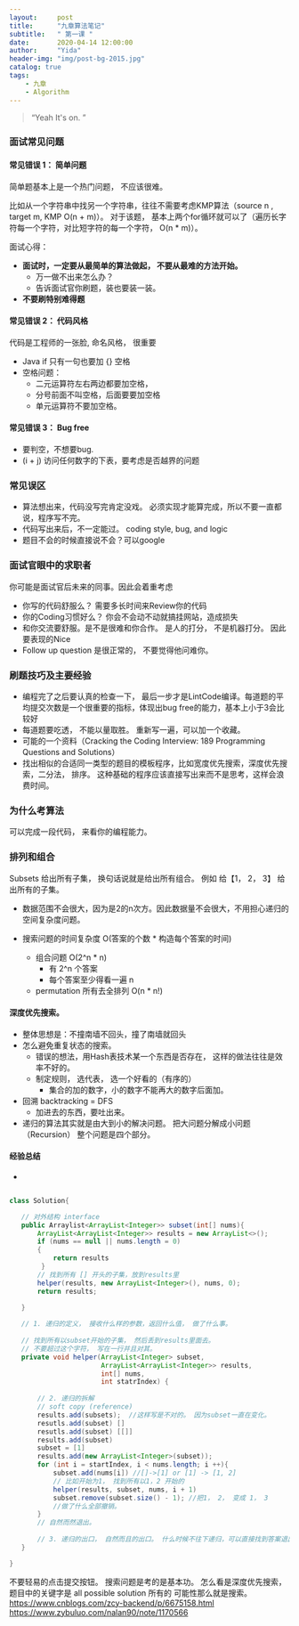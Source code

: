 ```yaml
---
layout:     post
title:      "九章算法笔记"
subtitle:   " 第一课 "
date:       2020-04-14 12:00:00
author:     "Yida"
header-img: "img/post-bg-2015.jpg"
catalog: true
tags:
    - 九章
    - Algorithm
---
```


> “Yeah It's on. ”

### 面试常见问题
#### 常见错误 1： 简单问题
简单题基本上是一个热门问题， 不应该很难。 

比如从一个字符串中找另一个字符串，往往不需要考虑KMP算法（source n , target m, KMP O(n + m)）。 对于该题，
基本上两个for循环就可以了（遍历长字符每一个字符，对比短字符的每一个字符， O(n * m)）。

面试心得：
* **面试时，一定要从最简单的算法做起， 不要从最难的方法开始。**
    * 万一做不出来怎么办？ 
    * 告诉面试官你刷题，装也要装一装。 
* **不要刷特别难得题**

#### 常见错误 2： 代码风格
代码是工程师的一张脸, 命名风格， 很重要
* Java if 只有一句也要加 {} 空格
* 空格问题：
    * 二元运算符左右两边都要加空格， 
    * 分号前面不叫空格，后面要要加空格
    * 单元运算符不要加空格。

#### 常见错误 3： Bug free 
* 要判空，不想要bug.
* (i + j) 访问任何数字的下表，要考虑是否越界的问题

### 常见误区

* 算法想出来，代码没写完肯定没戏。 必须实现才能算完成，所以不要一直都说，程序写不完。 
* 代码写出来后，不一定能过。 coding style, bug, and logic
* 题目不会的时候直接说不会？可以google

### 面试官眼中的求职者

你可能是面试官后未来的同事。因此会着重考虑
* 你写的代码舒服么？ 需要多长时间来Review你的代码
* 你的Coding习惯好么？ 你会不会动不动就搞挂网站，造成损失
* 和你交流要舒服。是不是很难和你合作。 是人的打分， 不是机器打分。 因此要表现的Nice 
* Follow up question 是很正常的， 不要觉得他问难你。

### 刷题技巧及主要经验

* 编程完了之后要认真的检查一下， 最后一步才是LintCode编译。每道题的平均提交次数是一个很重要的指标，体现出bug free的能力，基本上小于3会比较好
* 每道题要吃透， 不能以量取胜。 重新写一遍，可以加一个收藏。 
* 可能的一个资料（Cracking the Coding Interview: 189 Programming Questions and Solutions）
* 找出相似的合适同一类型的题目的模板程序，比如宽度优先搜索，深度优先搜索，二分法， 排序。 这种基础的程序应该直接写出来而不是思考，这样会浪费时间。

### 为什么考算法
可以完成一段代码， 来看你的编程能力。 

### 排列和组合
Subsets 给出所有子集， 换句话说就是给出所有组合。 例如 给【1， 2， 3】 给出所有的子集。

* 数据范围不会很大，因为是2的n次方。因此数据量不会很大，不用担心递归的空间复杂度问题。 

* 搜索问题的时间复杂度 O(答案的个数 * 构造每个答案的时间) 
    * 组合问题 O(2^n * n)
        * 有 2^n 个答案
        * 每个答案至少得看一遍 n
    * permutation 所有去全排列 O(n * n!)

#### 深度优先搜索。

* 整体思想是：不撞南墙不回头，撞了南墙就回头
* 怎么避免重复状态的搜索。 
    * 错误的想法，用Hash表技术某一个东西是否存在， 这样的做法往往是效率不好的。
    * 制定规则， 选代表， 选一个好看的（有序的）
        * 集合的加的数字，小的数字不能再大的数字后面加。 
* 回溯 backtracking = DFS 
    * 加进去的东西，要吐出来。 
* 递归的算法其实就是由大到小的解决问题。 把大问题分解成小问题（Recursion）
整个问题是四个部分。 

#### 经验总结
* 
 
 ```java

class Solution{

    // 对外结构 interface 
    public Arraylist<ArrayList<Integer>> subset(int[] nums){
        ArrayList<ArrayList<Integer>> results = new ArrayList<>();
        if (nums == null || nums.length = 0)
        { 
            return results
         }
        // 找到所有 [] 开头的子集，放到results里
        helper(results, new ArrayList<Integer>(), nums, 0);
        return results;        

    }
    
    // 1. 递归的定义， 接收什么样的参数，返回什么值， 做了什么事。 
    
    // 找到所有以subset开始的子集， 然后丢到results里面去。
    // 不要超过这个字符， 写在一行并且对其。 
    private void helper(ArrayList<Integer> subset, 
                        ArrayList<ArrayList<Integer>> results, 
                        int[] nums,
                        int statrIndex) {
        
        // 2. 递归的拆解
        // soft copy (reference)
        results.add(subsets);  //这样写是不对的。 因为subset一直在变化。
        resutls.add(subset) []
        resutls.add(subset) [[]]
        results.add(subset)
        subset = [1]
        results.add(new ArrayList<Integer>(subset));
        for (int i = startIndex, i < nums.length; i ++){
            subset.add(nums[i]) //[]->[1] or [1] -> [1, 2]
            // 比如开始为1， 找到所有以1，2 开始的
            helper(results, subset, nums, i + 1)
            subset.remove(subset.size() - 1); //把1， 2， 变成 1， 3
            //做了什么全部撤销。
        }
        // 自然而然退出。 
    
        // 3. 递归的出口， 自然而且的出口。 什么时候不往下递归，可以直接找到答案退出。 
    }

}


```
不要轻易的点击提交按钮。 搜索问题是考的是基本功。 怎么看是深度优先搜索， 题目中的关键字是 all possible solution 所有的
可能性那么就是搜索。 
https://www.cnblogs.com/zcy-backend/p/6675158.html
https://www.zybuluo.com/nalan90/note/1170566